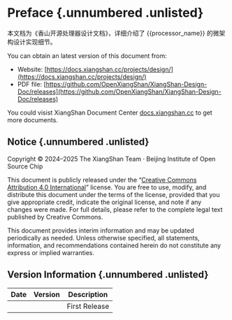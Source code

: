 # Preface {.unnumbered .unlisted}

本文档为《香山开源处理器设计文档》，详细介绍了 {{processor_name}} 的微架构设计实现细节。

You can obtain an latest version of this document from:

* Website:
  [https://docs.xiangshan.cc/projects/design/](https://docs.xiangshan.cc/projects/design/)
* PDF file:
  [https://github.com/OpenXiangShan/XiangShan-Design-Doc/releases](https://github.com/OpenXiangShan/XiangShan-Design-Doc/releases)

You could visist XiangShan Document Center
[docs.xiangshan.cc](https://docs.xiangshan.cc/) to get more documents.

## Notice {.unnumbered .unlisted}

Copyright © 2024–2025 The XiangShan Team · Beijing Institute of Open Source Chip

This document is publicly released under the “[Creative Commons Attribution 4.0
International](https://creativecommons.org/licenses/by/4.0/deed.zh-hans)”
license. You are free to use, modify, and distribute this document under the
terms of the license, provided that you give appropriate credit, indicate the
original license, and note if any changes were made. For full details, please
refer to the complete legal text published by Creative Commons.

This document provides interim information and may be updated periodically as
needed. Unless otherwise specified, all statements, information, and
recommendations contained herein do not constitute any express or implied
warranties.

## Version Information {.unnumbered .unlisted}

| Date | Version | Description   |
| ---- | ------- | ------------- |
|      |         | First Release |
